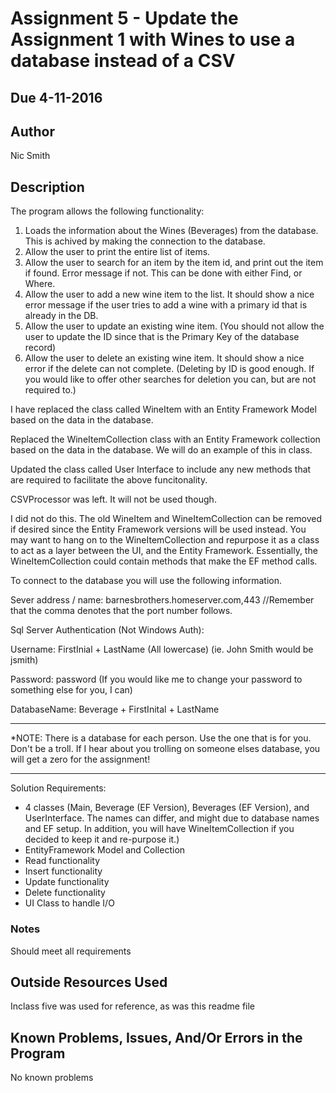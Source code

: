 # Assignment 5 - Update the Assignment 1 with Wines to use a database instead of a CSV

## Due 4-11-2016

## Author
Nic Smith
## Description

The program allows the following functionality:

1. Loads the information about the Wines (Beverages) from the database. This is achived by making the connection to the database.
2. Allow the user to print the entire list of items.
3. Allow the user to search for an item by the item id, and print out the item if found. Error message if not. This can be done with either Find, or Where.
4. Allow the user to add a new wine item to the list. It should show a nice error message if the user tries to add a wine with a primary id that is already in the DB.
5. Allow the user to update an existing wine item. (You should not allow the user to update the ID since that is the Primary Key of the database record)
6. Allow the user to delete an existing wine item. It should show a nice error if the delete can not complete. (Deleting by ID is good enough. If you would like to offer other searches for deletion you can, but are not required to.)

I have replaced the class called WineItem with an Entity Framework Model based on the data in the database.

Replaced the WineItemCollection class with an Entity Framework collection based on the data in the database. We will do an example of this in class.

Updated the class called User Interface to include any new methods that are required to facilitate the above funcitonality.

CSVProcessor was left. It will not be used though.

I did not do this.  The old WineItem and WineItemCollection can be removed if desired since the Entity Framework versions will be used instead. You may want to hang on to the WineItemCollection and repurpose it as a class to act as a layer between the UI, and the Entity Framework. Essentially, the WineItemCollection could contain methods that make the EF method calls.

To connect to the database you will use the following information.

Sever address / name: barnesbrothers.homeserver.com,443 //Remember that the comma denotes that the port number follows.

Sql Server Authentication (Not Windows Auth):

Username: FirstInial + LastName (All lowercase) (ie. John Smith would be jsmith)

Password: password (If you would like me to change your password to something else for you, I can)

DatabaseName: Beverage + FirstInital + LastName

********************************************************************************************
*NOTE: There is a database for each person. Use the one that is for you. Don't be a troll. If I hear about you trolling on someone elses database, you will get a zero for the assignment!
********************************************************************************************

Solution Requirements:

* 4 classes (Main, Beverage (EF Version), Beverages (EF Version), and UserInterface. The names can differ, and might due to database names and EF setup. In addition, you will have WineItemCollection if you decided to keep it and re-purpose it.)
* EntityFramework Model and Collection
* Read functionality
* Insert functionality
* Update functionality
* Delete functionality
* UI Class to handle I/O

### Notes
Should meet all requirements

## Outside Resources Used
Inclass five was used for reference, as was this readme file
## Known Problems, Issues, And/Or Errors in the Program
No known problems


